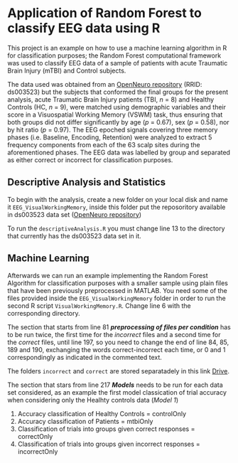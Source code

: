 # Application of Random Forest to classify EEG data using R

This project is an example on how to use a machine learning algorithm in R for classification purposes; the Random Forest computational framework was used to classify EEG data of a sample of patients with acute Traumatic Brain Injury (mTBI) and Control subjects.

The data used was obtained from an [OpenNeuro repository](https://openneuro.org/datasets/ds003523/versions/1.1.0) (RRID: ds003523) but the subjects that conformed the final groups for the present analysis, acute Traumatic Brain Injury patients (TBI, *n* = 8) and Healthy Controls (HC, *n* = 9), were matched using demographic variables and their score in a Visuospatial Working Memory (VSWM) task, thus ensuring that both groups did not differ significantly by age (*p* = 0.67), sex (*p* = 0.58), nor by hit ratio (*p* = 0.97). The EEG epoched signals covering three memory phases (i.e. Baseline, Encoding, Retention) were analyzed to extract 5 frequency components from each of the 63 scalp sites during the aforementioned phases. The EEG data was labelled by group and separated as either correct or incorrect for classification purposes.



## Descriptive Analysis and Statistics

To begin with the analysis, create a new folder on your local disk and name it `EEG_VisualWorkingMemory`, inside this folder put the reposoritory available in ds003523 data set ([OpenNeuro repository](https://openneuro.org/datasets/ds003523/versions/1.1.0)) 

To run the `descriptiveAnalysis.R` you must change line 13 to the directory that currently has the ds003523 data set in it.

## Machine Learning

Afterwards we can run an example implementing the Random Forest Algorithm for classification purposes with a smaller sample using plain files that have been previously preprocessed in MATLAB.  You need some of the files provided inside the `EEG_VisualWorkingMemory` folder in order to run the second R script `VisualWorkingMemory.R`. Change line 6 with the corresponding directory.

The section that starts from line 81 ***preprocessing of files per condition*** has to be run twice, the first time for the *incorrect* files and a second time for the *correct* files, until line 197, so you need to change the end of line 84, 85, 189 and 190, exchanging the words correct-incorrect each time, or 0 and 1 correspondingly as indicated in the commented text.

The folders `incorrect` and `correct` are stored separatadely in this link [Drive](https://drive.google.com/drive/folders/1miAWErrHDX3rxnSnkyrKJyUXHJzaJEpU?usp=sharing).

The section that stars from line 217 ***Models*** needs to be run for each data set considered, as an example the first model classication of trial accuracy when considering only the Healhty controls data (*Model 1*)

1. Accuracy classification of Healthy Controls = controlOnly
2. Accuracy classification of Patients = mtbiOnly
3. Classification of trials into groups given correct responses = correctOnly
4. Classification of trials into groups given incorrect responses = incorrectOnly









